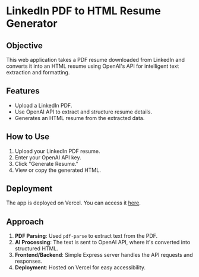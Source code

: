 # LinkedIn PDF to HTML Resume Generator

## Objective
This web application takes a PDF resume downloaded from LinkedIn and converts it into an HTML resume using OpenAI's API for intelligent text extraction and formatting.

## Features
- Upload a LinkedIn PDF.
- Use OpenAI API to extract and structure resume details.
- Generates an HTML resume from the extracted data.

## How to Use
1. Upload your LinkedIn PDF resume.
2. Enter your OpenAI API key.
3. Click "Generate Resume."
4. View or copy the generated HTML.

## Deployment
The app is deployed on Vercel. You can access it [here](https://resume-extractor-from-linkedin-pdf.vercel.app/).

## Approach
1. **PDF Parsing**: Used `pdf-parse` to extract text from the PDF.
2. **AI Processing**: The text is sent to OpenAI API, where it's converted into structured HTML.
3. **Frontend/Backend**: Simple Express server handles the API requests and responses.
4. **Deployment**: Hosted on Vercel for easy accessibility.
